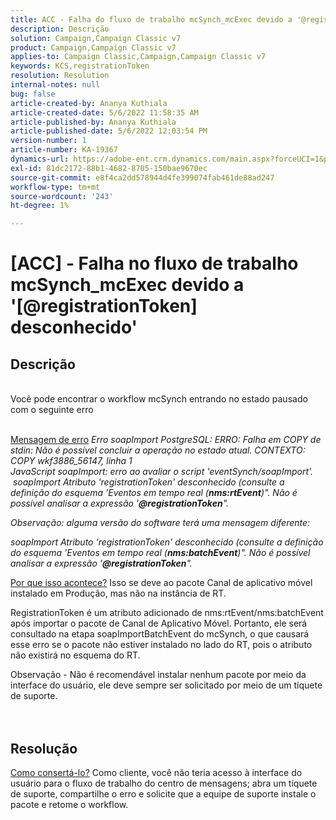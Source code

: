 ```yaml
---
title: ACC - Falha do fluxo de trabalho mcSynch_mcExec devido a '@registrationToken unknown'
description: Descrição
solution: Campaign,Campaign Classic v7
product: Campaign,Campaign Classic v7
applies-to: Campaign Classic,Campaign,Campaign Classic v7
keywords: KCS,registrationToken
resolution: Resolution
internal-notes: null
bug: false
article-created-by: Ananya Kuthiala
article-created-date: 5/6/2022 11:58:35 AM
article-published-by: Ananya Kuthiala
article-published-date: 5/6/2022 12:03:54 PM
version-number: 1
article-number: KA-19367
dynamics-url: https://adobe-ent.crm.dynamics.com/main.aspx?forceUCI=1&pagetype=entityrecord&etn=knowledgearticle&id=ea48c7d8-33cd-ec11-a7b5-6045bd00d995
exl-id: 81dc2172-88b1-4682-8705-150bae9670ec
source-git-commit: e8f4ca2dd578944d4fe399074fab461de88ad247
workflow-type: tm+mt
source-wordcount: '243'
ht-degree: 1%

---
```


# [ACC] - Falha no fluxo de trabalho mcSynch_mcExec devido a &#39;[@registrationToken] desconhecido&#39;

## Descrição

<br>Você pode encontrar o workflow mcSynch entrando no estado pausado com o seguinte erro<br><br>

<u>Mensagem de erro</u>
*Erro soapImport PostgreSQL: ERRO: Falha em COPY de stdin: Não é possível concluir a operação no estado atual. CONTEXTO: COPY wkf3886_56147, linha 1
<br>JavaScript soapImport: erro ao avaliar o script &#39;eventSynch/soapImport&#39;.
<br> soapImport Atributo &#39;registrationToken&#39; desconhecido (consulte a definição do esquema &#39;Eventos em tempo real (<b>nms:rtEvent</b>)&quot;. Não é possível analisar a expressão &#39;<b>@registrationToken</b>&quot;.*

*Observação: alguma versão do software terá uma mensagem diferente:*

*soapImport Atributo &#39;registrationToken&#39; desconhecido (consulte a definição do esquema &#39;Eventos em tempo real (<b>nms:batchEvent</b>)&quot;. Não é possível analisar a expressão &#39;<b>@registrationToken</b>&quot;.*


<u>Por que isso acontece?</u>
Isso se deve ao pacote Canal de aplicativo móvel instalado em Produção, mas não na instância de RT.

RegistrationToken é um atributo adicionado de nms:rtEvent/nms:batchEvent após importar o pacote de Canal de Aplicativo Móvel. Portanto, ele será consultado na etapa soapImportBatchEvent do mcSynch, o que causará esse erro se o pacote não estiver instalado no lado do RT, pois o atributo não existirá no esquema do RT.



Observação - Não é recomendável instalar nenhum pacote por meio da interface do usuário, ele deve sempre ser solicitado por meio de um tíquete de suporte.
<br><br> <br>

## Resolução

<u>Como consertá-lo?</u>
Como cliente, você não teria acesso à interface do usuário para o fluxo de trabalho do centro de mensagens; abra um tíquete de suporte, compartilhe o erro e solicite que a equipe de suporte instale o pacote e retome o workflow.
